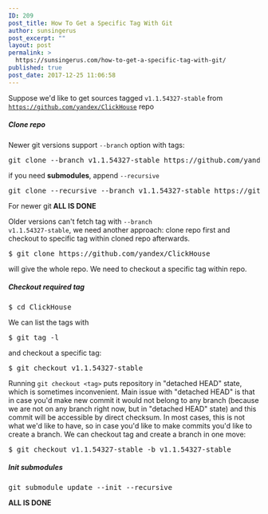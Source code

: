 ```yaml
---
ID: 209
post_title: How To Get a Specific Tag With Git
author: sunsingerus
post_excerpt: ""
layout: post
permalink: >
  https://sunsingerus.com/how-to-get-a-specific-tag-with-git/
published: true
post_date: 2017-12-25 11:06:58
---
```

Suppose we'd like to get sources tagged <code>v1.1.54327-stable</code> from <code>https://github.com/yandex/ClickHouse</code> repo
<h5>Clone repo</h5>
Newer git versions support <code>--branch</code> option with tags:
<pre>git clone --branch v1.1.54327-stable https://github.com/yandex/ClickHouse ClickHouse-1.1.54327-stable
</pre>
if you need <strong>submodules</strong>, append <code>--recursive</code>
<pre>git clone --recursive --branch v1.1.54327-stable https://github.com/yandex/ClickHouse ClickHouse-1.1.54327-stable
</pre>
For newer git<strong> ALL IS DONE</strong>

Older versions can't fetch tag with <code>--branch v1.1.54327-stable</code>, we need another approach: clone repo first and checkout to specific tag within cloned repo afterwards.
<pre>$ git clone https://github.com/yandex/ClickHouse
</pre>
will give the whole repo. We need to checkout a specific tag within repo.
<h5>Checkout required tag</h5>
<pre>$ cd ClickHouse
</pre>
We can list the tags with
<pre>$ git tag -l
</pre>
and checkout a specific tag:
<pre>$ git checkout v1.1.54327-stable
</pre>
Running <code>git checkout &lt;tag&gt;</code> puts repository in "detached HEAD" state, which is sometimes inconvenient. Main issue with "detached HEAD" is that in case you'd make new commit it would not belong to any branch (because we are not on any branch right now, but in "detached HEAD" state) and this commit will be accessible by direct checksum. In most cases, this is not what we'd like to have, so in case you'd like to make commits you'd like to create a branch.
We can checkout tag and create a branch in one move:
<pre>$ git checkout v1.1.54327-stable -b v1.1.54327-stable
</pre>
<h5>Init submodules</h5>
<pre>git submodule update --init --recursive
</pre>
<strong>ALL IS DONE</strong>